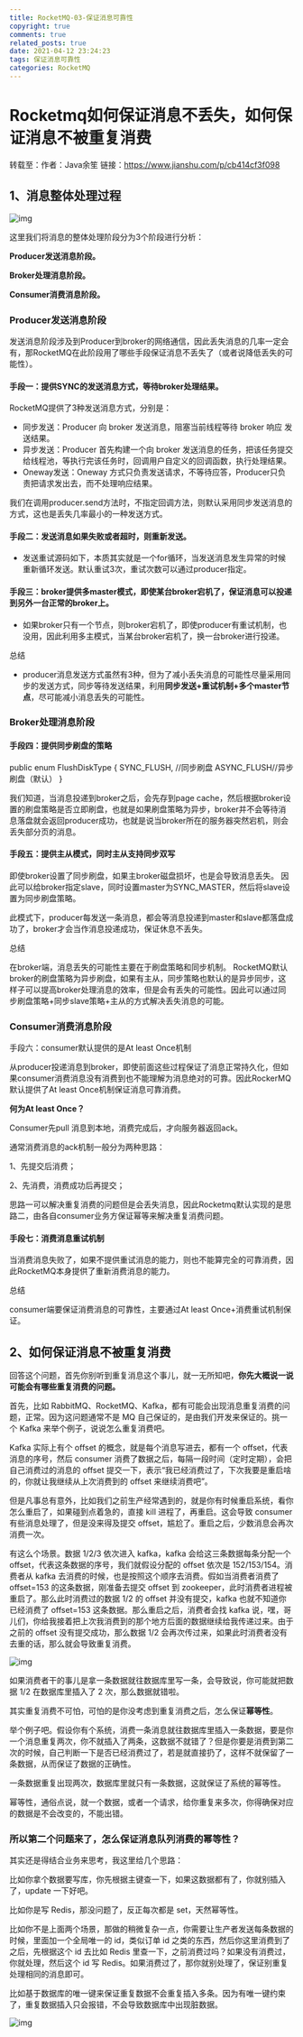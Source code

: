 ```yaml
---
title: RocketMQ-03-保证消息可靠性
copyright: true
comments: true
related_posts: true
date: 2021-04-12 23:24:23
tags: 保证消息可靠性
categories: RocketMQ
---
```


# Rocketmq如何保证消息不丢失，如何保证消息不被重复消费

转载至：作者：Java余笙
链接：https://www.jianshu.com/p/cb414cf3f098


## 1、消息整体处理过程

![img](https://imgconvert.csdnimg.cn/aHR0cHM6Ly91cGxvYWQtaW1hZ2VzLmppYW5zaHUuaW8vdXBsb2FkX2ltYWdlcy8yMjQyMTgyOS01ODhiNjNiYTM5ZTc3YjQ2LnBuZw?x-oss-process=image/format,png)

这里我们将消息的整体处理阶段分为3个阶段进行分析：

**Producer发送消息阶段。**

**Broker处理消息阶段。**

**Consumer消费消息阶段。**

### Producer发送消息阶段

发送消息阶段涉及到Producer到broker的网络通信，因此丢失消息的几率一定会有，那RocketMQ在此阶段用了哪些手段保证消息不丢失了（或者说降低丢失的可能性）。

#### 手段一：提供SYNC的发送消息方式，等待broker处理结果。

RocketMQ提供了3种发送消息方式，分别是：

- 同步发送：Producer 向 broker 发送消息，阻塞当前线程等待 broker 响应 发送结果。
- 异步发送：Producer 首先构建一个向 broker 发送消息的任务，把该任务提交给线程池，等执行完该任务时，回调用户自定义的回调函数，执行处理结果。
- Oneway发送：Oneway 方式只负责发送请求，不等待应答，Producer只负责把请求发出去，而不处理响应结果。

我们在调用producer.send方法时，不指定回调方法，则默认采用同步发送消息的方式，这也是丢失几率最小的一种发送方式。

#### 手段二：发送消息如果失败或者超时，则重新发送。

- 发送重试源码如下，本质其实就是一个for循环，当发送消息发生异常的时候重新循环发送。默认重试3次，重试次数可以通过producer指定。

#### 手段三：broker提供多master模式，即使某台broker宕机了，保证消息可以投递到另外一台正常的broker上。

- 如果broker只有一个节点，则broker宕机了，即使producer有重试机制，也没用，因此利用多主模式，当某台broker宕机了，换一台broker进行投递。

总结

- producer消息发送方式虽然有3种，但为了减小丢失消息的可能性尽量采用同步的发送方式，同步等待发送结果，利用**同步发送+重试机制+多个master节点**，尽可能减小消息丢失的可能性。

### Broker处理消息阶段

#### 手段四：提供同步刷盘的策略

public enum FlushDiskType { SYNC_FLUSH, //同步刷盘 ASYNC_FLUSH//异步刷盘（默认） }

我们知道，当消息投递到broker之后，会先存到page cache，然后根据broker设置的刷盘策略是否立即刷盘，也就是如果刷盘策略为异步，broker并不会等待消息落盘就会返回producer成功，也就是说当broker所在的服务器突然宕机，则会丢失部分页的消息。

#### **手段五：提供主从模式，同时主从支持同步双写**

即使broker设置了同步刷盘，如果主broker磁盘损坏，也是会导致消息丢失。 因此可以给broker指定slave，同时设置master为SYNC_MASTER，然后将slave设置为同步刷盘策略。

此模式下，producer每发送一条消息，都会等消息投递到master和slave都落盘成功了，broker才会当作消息投递成功，保证休息不丢失。

总结

在broker端，消息丢失的可能性主要在于刷盘策略和同步机制。
RocketMQ默认broker的刷盘策略为异步刷盘，如果有主从，同步策略也默认的是异步同步，这样子可以提高broker处理消息的效率，但是会有丢失的可能性。因此可以通过同步刷盘策略+同步slave策略+主从的方式解决丢失消息的可能。

### Consumer消费消息阶段

手段六：consumer默认提供的是At least Once机制

从producer投递消息到broker，即使前面这些过程保证了消息正常持久化，但如果consumer消费消息没有消费到也不能理解为消息绝对的可靠。因此RockerMQ默认提供了At least Once机制保证消息可靠消费。

**何为At least Once？**

Consumer先pull 消息到本地，消费完成后，才向服务器返回ack。

通常消费消息的ack机制一般分为两种思路：

1、先提交后消费；

2、先消费，消费成功后再提交；

思路一可以解决重复消费的问题但是会丢失消息，因此Rocketmq默认实现的是思路二，由各自consumer业务方保证幂等来解决重复消费问题。

#### 手段七：消费消息重试机制

当消费消息失败了，如果不提供重试消息的能力，则也不能算完全的可靠消费，因此RocketMQ本身提供了重新消费消息的能力。

总结

consumer端要保证消费消息的可靠性，主要通过At least Once+消费重试机制保证。

## 2、如何保证消息不被重复消费

回答这个问题，首先你别听到重复消息这个事儿，就一无所知吧，**你先大概说一说可能会有哪些重复消费的问题。**

首先，比如 RabbitMQ、RocketMQ、Kafka，都有可能会出现消息重复消费的问题，正常。因为这问题通常不是 MQ 自己保证的，是由我们开发来保证的。挑一个 Kafka 来举个例子，说说怎么重复消费吧。

Kafka 实际上有个 offset 的概念，就是每个消息写进去，都有一个 offset，代表消息的序号，然后 consumer 消费了数据之后，每隔一段时间（定时定期），会把自己消费过的消息的 offset 提交一下，表示“我已经消费过了，下次我要是重启啥的，你就让我继续从上次消费到的 offset 来继续消费吧”。

但是凡事总有意外，比如我们之前生产经常遇到的，就是你有时候重启系统，看你怎么重启了，如果碰到点着急的，直接 kill 进程了，再重启。这会导致 consumer 有些消息处理了，但是没来得及提交 offset，尴尬了。重启之后，少数消息会再次消费一次。

有这么个场景。数据 1/2/3 依次进入 kafka，kafka 会给这三条数据每条分配一个 offset，代表这条数据的序号，我们就假设分配的 offset 依次是 152/153/154。消费者从 kafka 去消费的时候，也是按照这个顺序去消费。假如当消费者消费了 offset=153 的这条数据，刚准备去提交 offset 到 zookeeper，此时消费者进程被重启了。那么此时消费过的数据 1/2 的 offset 并没有提交，kafka 也就不知道你已经消费了 offset=153 这条数据。那么重启之后，消费者会找 kafka 说，嘿，哥儿们，你给我接着把上次我消费到的那个地方后面的数据继续给我传递过来。由于之前的 offset 没有提交成功，那么数据 1/2 会再次传过来，如果此时消费者没有去重的话，那么就会导致重复消费。

![img](https://imgconvert.csdnimg.cn/aHR0cHM6Ly91cGxvYWQtaW1hZ2VzLmppYW5zaHUuaW8vdXBsb2FkX2ltYWdlcy8yMjQyMTgyOS04YzJjZDA0NGYzOTIzMDE1LnBuZw?x-oss-process=image/format,png)

 

如果消费者干的事儿是拿一条数据就往数据库里写一条，会导致说，你可能就把数据 1/2 在数据库里插入了 2 次，那么数据就错啦。

其实重复消费不可怕，可怕的是你没考虑到重复消费之后，怎么保证**幂等性**。

举个例子吧。假设你有个系统，消费一条消息就往数据库里插入一条数据，要是你一个消息重复两次，你不就插入了两条，这数据不就错了？但是你要是消费到第二次的时候，自己判断一下是否已经消费过了，若是就直接扔了，这样不就保留了一条数据，从而保证了数据的正确性。

一条数据重复出现两次，数据库里就只有一条数据，这就保证了系统的幂等性。

幂等性，通俗点说，就一个数据，或者一个请求，给你重复来多次，你得确保对应的数据是不会改变的，不能出错。

### 所以第二个问题来了，怎么保证消息队列消费的幂等性？

其实还是得结合业务来思考，我这里给几个思路：

比如你拿个数据要写库，你先根据主键查一下，如果这数据都有了，你就别插入了，update 一下好吧。

比如你是写 Redis，那没问题了，反正每次都是 set，天然幂等性。

比如你不是上面两个场景，那做的稍微复杂一点，你需要让生产者发送每条数据的时候，里面加一个全局唯一的 id，类似订单 id 之类的东西，然后你这里消费到了之后，先根据这个 id 去比如 Redis 里查一下，之前消费过吗？如果没有消费过，你就处理，然后这个 id 写 Redis。如果消费过了，那你就别处理了，保证别重复处理相同的消息即可。

比如基于数据库的唯一键来保证重复数据不会重复插入多条。因为有唯一键约束了，重复数据插入只会报错，不会导致数据库中出现脏数据。

![img](https://imgconvert.csdnimg.cn/aHR0cHM6Ly91cGxvYWQtaW1hZ2VzLmppYW5zaHUuaW8vdXBsb2FkX2ltYWdlcy8yMjQyMTgyOS03NGNiNDg4ZTlmMzMzMGRmLnBuZw?x-oss-process=image/format,png)